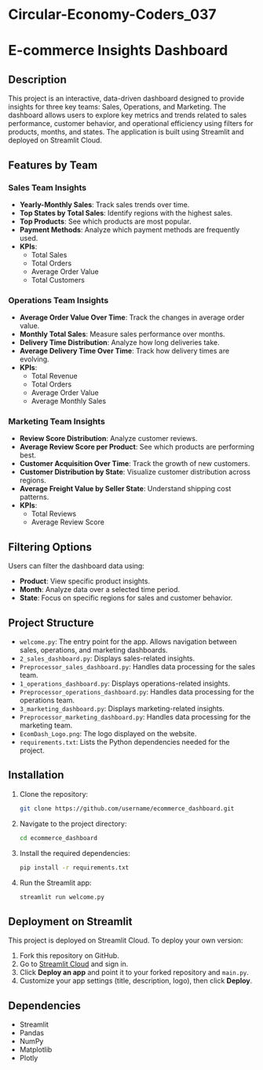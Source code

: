 # Circular-Economy-Coders_037

# E-commerce Insights Dashboard

## Description
This project is an interactive, data-driven dashboard designed to provide insights for three key teams: Sales, Operations, and Marketing. The dashboard allows users to explore key metrics and trends related to sales performance, customer behavior, and operational efficiency using filters for products, months, and states. The application is built using Streamlit and deployed on Streamlit Cloud.

## Features by Team

### **Sales Team Insights**
- **Yearly-Monthly Sales**: Track sales trends over time.
- **Top States by Total Sales**: Identify regions with the highest sales.
- **Top Products**: See which products are most popular.
- **Payment Methods**: Analyze which payment methods are frequently used.
- **KPIs**:
  - Total Sales
  - Total Orders
  - Average Order Value
  - Total Customers

### **Operations Team Insights**
- **Average Order Value Over Time**: Track the changes in average order value.
- **Monthly Total Sales**: Measure sales performance over months.
- **Delivery Time Distribution**: Analyze how long deliveries take.
- **Average Delivery Time Over Time**: Track how delivery times are evolving.
- **KPIs**:
  - Total Revenue
  - Total Orders
  - Average Order Value
  - Average Monthly Sales

### **Marketing Team Insights**
- **Review Score Distribution**: Analyze customer reviews.
- **Average Review Score per Product**: See which products are performing best.
- **Customer Acquisition Over Time**: Track the growth of new customers.
- **Customer Distribution by State**: Visualize customer distribution across regions.
- **Average Freight Value by Seller State**: Understand shipping cost patterns.
- **KPIs**:
  - Total Reviews
  - Average Review Score

## Filtering Options
Users can filter the dashboard data using:
- **Product**: View specific product insights.
- **Month**: Analyze data over a selected time period.
- **State**: Focus on specific regions for sales and customer behavior.

## Project Structure

- `welcome.py`: The entry point for the app. Allows navigation between sales, operations, and marketing dashboards.
- `2_sales_dashboard.py`: Displays sales-related insights.
- `Preprocessor_sales_dashboard.py`: Handles data processing for the sales team.
- `1_operations_dashboard.py`: Displays operations-related insights.
- `Preprocessor_operations_dashboard.py`: Handles data processing for the operations team.
- `3_marketing_dashboard.py`: Displays marketing-related insights.
- `Preprocessor_marketing_dashboard.py`: Handles data processing for the marketing team.
- `EcomDash_Logo.png`: The logo displayed on the website.
- `requirements.txt`: Lists the Python dependencies needed for the project.

## Installation

1. Clone the repository:
   ```bash
   git clone https://github.com/username/ecommerce_dashboard.git
   ```

2. Navigate to the project directory:
   ```bash
   cd ecommerce_dashboard
   ```

3. Install the required dependencies:
   ```bash
   pip install -r requirements.txt
   ```

4. Run the Streamlit app:
   ```bash
   streamlit run welcome.py
   ```

## Deployment on Streamlit
This project is deployed on Streamlit Cloud. To deploy your own version:
1. Fork this repository on GitHub.
2. Go to [Streamlit Cloud](https://share.streamlit.io/) and sign in.
3. Click **Deploy an app** and point it to your forked repository and `main.py`.
4. Customize your app settings (title, description, logo), then click **Deploy**.

## Dependencies

- Streamlit
- Pandas
- NumPy
- Matplotlib
- Plotly

